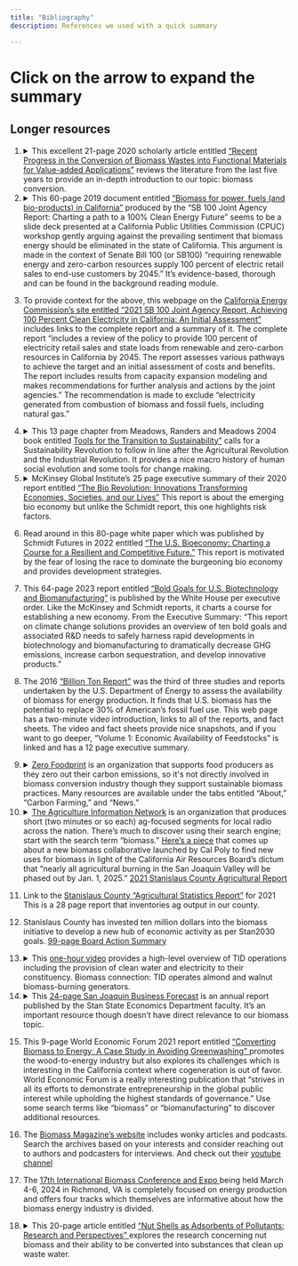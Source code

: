 ```yaml
---
title: "Bibliography"
description: References we used with a quick summary

---
```

<!-- adding style for pre tag for text wrap-->
<style>
pre {
    white-space: pre-wrap;       /* Since CSS 2.1 */
    white-space: -moz-pre-wrap;  /* Mozilla, since 1999 */
    white-space: -pre-wrap;      /* Opera 4-6 */
    white-space: -o-pre-wrap;    /* Opera 7 */
    word-wrap: break-word;       /* Internet Explorer 5.5+ */
}
</style>
# Click on the arrow to expand the summary

## Longer resources

1. <details><summary> This excellent 21-page 2020 scholarly article entitled <a href="https://www.tandfonline.com/doi/full/10.1080/14686996.2020.1848213">“Recent Progress in the Conversion of Biomass Wastes into Functional Materials for Value-added Applications”</a> reviews the literature from the last five years to provide an in-depth introduction to our topic:  biomass conversion. </summary>

    <pre>
    - In this reading they talk about research within 5 years including
        * Natural polymers
        * Biomass wastes
        * Using carbon materials as
            * Absorbents
            * Catalyst carriers
            * Electrode materials
            * Functional composites
    - Going into the third paragraph, they write about different examples of biomass including
        * Wood
        * Ag waste peels
        * Biochar
            - Online def: black carbon produced from biomass sources
                * wood chips
                * plant residues
                * manure
                * other agricultural waste products
    - Agricultural waste and biomass wastes that come from ag are produced  over  hundred million tons per year.
    - They also stated that coffee industries produce over 7 million tons of coffee grounds coffee pulp and cherry hush which ends up causing disposal problems
    - crop straw (Cellulose, hemicellulose, and lignin)
    - rice husk(cellulose (25–35%), hemicellulose (18–21%), lignin (26–31%) and silica (15–17%)) peanut shells, corn cob(contains 39–45% of glucan, 25–35% of xylan, 17–21% of lignin)
    - Natural polymers can be used instead of synthetic polymers which come from fossil resources.
        * Within all of these natural resources, the different types of polymers that come from them are often  overlooked
    - Overview of first reading: This text was meant to highlight newer ways of using natural resources other than having them dumped in landfills.  There are still some uses for biomass that have not been fully explored.
    </pre>

1. <details><summary>This 60-page 2019 document entitled <a href="pdfs/biomassForPower.pdf" class="image fit">“Biomass for power, fuels (and bio-products) in California”</a> produced by the “SB 100 Joint Agency Report: Charting a path to a 100% Clean Energy Future” seems to be a slide deck presented at a California Public Utilities Commission (CPUC) workshop gently arguing against the prevailing sentiment that biomass energy should be eliminated in the state of California. This argument is made in the context of Senate Bill 100 (or SB100) “requiring renewable energy and zero-carbon resources supply 100 percent of electric retail sales to end-use customers by 2045.” It’s evidence-based, thorough and can be found in the background reading module.</summary>

    <pre>
    - The SB 100 policy mandates that California will achieve 100 percent renewable energy and zero-carbon resources for electric retail sales to end-use customers and state agencies by December 31, 2045, while ensuring that the transition does not lead to increased greenhouse gas emissions within the western electricity grid.
    - The transition to a zero-carbon electric system faces challenges in sectors such as aviation, long-distance transport, industrial materials, and maintaining highly reliable electricity. Energy-dense liquid fuels derived from biofuels or advanced synthetic processes present potential solutions to these challenges.
    - Achieving high reliability in a power sector heavily reliant on variable renewables requires storage solutions or flexible generators with low fixed costs. Alternatives and innovations are essential to ensure grid stability and reliability.
    - California's biomass resources, including forest, urban, and agricultural biomass, offer transformation pathways for generating power, fuels, and bioproducts. These resources can be integrated to create a more sustainable energy system.
    - The utilization of solid fuel biomass in California involves a variety of agricultural and food processing residues, clean urban wood, and forest product residues. While biomass steam plants were initially constructed to mitigate pollution from open burning, they currently face challenges related to cost, efficiency, and perception of pollution. However, the significant availability of woody biomass from expanding tree and vine acreage presents opportunities for power, liquid fuel, and biogas production, while also reducing emissions from open burning and maximizing resource utilization.
    </pre>

1. To provide context for the above, this webpage on the <a href="https://www.energy.ca.gov/publications/2021/2021-sb-100-joint-agency-report-achieving-100-percent-clean-electricity">California Energy Commission’s site entitled “2021 SB 100 Joint Agency Report, Achieving 100 Percent Clean Electricity in California: An Initial Assessment”</a> includes links to the complete report and a summary of it. The complete report “includes a review of the policy to provide 100 percent of electricity retail sales and state loads from renewable and zero-carbon resources in California by 2045. The report assesses various pathways to achieve the target and an initial assessment of costs and benefits. The report includes results from capacity expansion modeling and makes recommendations for further analysis and actions by the joint agencies.”  The recommendation is made to exclude “electricity generated from combustion of biomass and fossil fuels, including natural gas.”

1. <details><summary>This 13 page chapter from Meadows, Randers and Meadows 2004 book entitled <a href = "https://donellameadows.org/archives/tools-for-the-transition-to-sustainability/"> Tools for the Transition to Sustainability”</a> calls for a Sustainability Revolution to follow in line after the Agricultural Revolution and the Industrial Revolution. It provides a nice macro history of human social evolution and some tools for change making. </summary>

    <pre>
    - Most “answers” for sustainability, things ‘every day people’ can do, are not cut & dry, one-fits all answers that are attainable for everyone
        - Ie buying an energy-efficient car, recycle bottles and cans, or vote
            -“if you are among those people in the world blessed with cars, bottles, cans, or elections”
        - There are five essential tools which any society that hopes to survive over the long term must utilize:
            - Visioning
            - Networking
            - Truth-telling
            - Learning
            - Loving
        - If a small group of people are persistent and consistent with the application of these then they have the potential to produce enormous change, perhaps producing a revolution
            -Revolution being defined as a large scale social, behavioral, and educational change
        - Visioning:
            - Imagining, first general then with increasing specificity, what you really want
                -Removing any and all restraints of “feasibility”
        - Networking:
            - A network is nonhierarchical, it is a web of connections among equals, held together not by force, obligation, material incentive, or social contract, but by shared values and the understanding that some tasks can be accomplished together that could never be accomplished separately.
        - Truth-telling:
            - Instead of giving information with negative undertones try to use positive ones
            - A warning about the future being a predication of doom vs a warning about the future as a recommendation to follow a different path
        - Learning:
            - Learning means the willingness to go slowly, to try things out, and to collect information about the effects of actions, including the crucial but not always welcome information that the action is not working
        - Loving:
            -Individualism and short-sightedness are the greatest problems of the current social system, we think, and the deepest cause of unsustainability. Love and compassion institutionalized in collective solutions is the better alternative.
    </pre>

1. <details><summary>McKinsey Global Institute’s 25 page executive summary of their 2020 report entitled <a href="https://www.mckinsey.com/~/media/mckinsey/industries/life%20sciences/our%20insights/the%20bio%20revolution%20innovations%20transforming%20economies%20societies%20and%20our%20lives/mgi_the%20bio%20revolution_executive%20summary_may%202020.pdf"> “The Bio Revolution: Innovations Transforming Economies, Societies, and our Lives”</a> This report is about the emerging bio economy but unlike the Schmidt report, this one highlights risk factors. </summary>

    <pre>
    - Biomolecules, biosystems, biomachines, and biocomputing are all emerging and evolving technologies, and are being adapted for commercial use.
    - Approximately 60% of physical inputs to the global economy could be produced biologically: about one-third are biological materials and the remaining two-thirds are non-biological.
    - Biotechnology advancements and currently feasible applications could be valued up to $4 trillion a year over the next 10 to 20 years.
    - Very serious risks exist with new biological capabilities and there needs to be an established proactive, rather than reactive approach moving forward.
    - There are 3 stages from lab to market: scientific research, commercial availability, and diffusion at scale.
    - Bio-literacy will need to be instituted across populations for effective risk-reward mitigations.
    - Research and development is shifting from discovery by accident to rational design.
    - Biological precision applications are advancing in medical and agricultural sciences.
    - Gene editing of human and non-human organisms show promise for increased food production and drought resistance, gene driving, and disease vector mitigation, however, there are significant ecological risks, both known and unknown, that need to be addressed.
    - Automation and AI are being employed to dramatically reduce R&D costs and throughput times.
    - Roughly 30% of private sector R&D could be in industries employing some kind of biological means of analysis, inputs, and production.
    - Current primary domains involving biotechnology research and innovation are health and agriculture.
    - Over the next 10 to 20 years, more than half of the biotechnology impact will likely be in agriculture and consumer products.
    - Over time, fully recognized biotechnology applications could address 45% of the global health burden.
    - As discoveries and advancements commence, adjacent technologies and industries may further enhance adoption speed, reduce costs, and spur rippling changes throughout global economies.
    - Knock-on economic effects may augment broader economic forces caused by increased lifespans, better health outcomes, repurposed land and commercial real estate, and rising retirement ages.
    - Biology is self-replicating, is self-sustaining, and does not respect jurisdictional boundaries.
    - The interconnected nature of biology can increase the potential for unintended consequences.
    - Low barriers to entry open the door to potential misuse with potentially fatal consequences.
    - Differing value systems make it hard to forge consensus, including on life-and-death issues.
    - Privacy issues are, and will continue to be, ongoing issues as questions about who really owns DNA sequences, genetic information, brainwave data, and eventually thoughts.
    - Socioeconomic disparities will provide unequal access to new medical technologies and may further divide the wealthy from the poor at all scales.
    - Biotechnology creation and adoption follows three broad phases: scientific research, commercialization, and diffusion.
    - Diffusion of responsibility is especially important, due to inherent risks.
    - Value propositions will play a significant role in adoption, feasibility, and cost effectiveness as emerging technologies come into the open market.
    </pre>

1. Read around in this 80-page white paper which was published by Schmidt Futures in 2022 entitled <a href="https://www.schmidtfutures.org/wp-content/uploads/2023/05/Bioeconomy-Task-Force-Strategy-4.14.22-4.pdf"> “The U.S. Bioeconomy: Charting a Course for a Resilient and Competitive Future.”</a> This report is motivated by the fear of losing the race to dominate the burgeoning bio economy and provides development strategies. 

1. This 64-page 2023 report entitled <a href="https://www.whitehouse.gov/wp-content/uploads/2023/03/Bold-Goals-for-U.S.-Biotechnology-and-Biomanufacturing-Harnessing-Research-and-Development-To-Further-Societal-Goals-FINAL.pdf"> “Bold Goals for U.S. Biotechnology and Biomanufacturing”</a> is published by the White House per executive order. Like the McKinsey and Schmidt reports, it charts a course for establishing a new economy. From the Executive Summary:  “This report on climate change solutions provides an overview of ten bold goals and associated R&D needs to safely harness rapid developments in biotechnology and biomanufacturing to dramatically decrease GHG emissions, increase carbon sequestration, and develop innovative products.”

1. The 2016 <a href="https://www.energy.gov/eere/bioenergy/2016-billion-ton-report">“Billion Ton Report”</a> was the third of three studies and reports undertaken by the U.S. Department of Energy to assess the availability of biomass for energy production. It finds that U.S. biomass has the potential to replace 30% of American’s fossil fuel use. This web page has a two-minute video introduction, links to all of the reports, and fact sheets.  The video and fact sheets provide nice snapshots, and if you want to go deeper, “Volume 1: Economic Availability of Feedstocks” is linked and has a 12 page executive summary.

1. <details><summary><a href="https://www.zerofoodprint.org">Zero Foodprint</a> is an organization that supports food producers as they zero out their carbon emissions, so it's not directly involved in biomass conversion industry though they support sustainable biomass practices. Many resources are available under the tabs entitled “About,” “Carbon Farming,” and “News.”</summary>

    <pre>
    - Restoring the climate one meal at a time
    - Crowd funded grants are given to farmers to allow them to switch to renewable farming practices
    - How it works:
        - Consumers send 1% of every purchase from a ZFP business – often just a few cents
        - ZFP optimally and equitably distribute restore grants to farmers applicants for healthy soil projects
        - Local trusted conservation experts estimate the climate benefit, and help implement and verify carbon farming projects
    - A mere 2% increase in the carbon content of the planet’s soils could offset 100% of all greenhouse gas emissions going into the atmosphere
        - “Plants absorb carbon from the sky and turn it into sugars to eat and feed the soil which sustains their growth. (Basically, plants can transform “bad carbon” greenhouse gases in the atmosphere into “good carbon” in the form of soil biology, pulling that carbon back down where it belongs: underground)”
            - “The more living things in the soil, and the deeper the root systems, the more carbon gets sucked down from the sky”
        - There is a movement among farmers and ranchers who want to switch from extractive to renewable practices but many farmers can’t afford to take the leap
            - In 2018, American farmers lost about $60/acre before subsidies and only made $20 per acre after subsidies
                - Farmers using regenerative practices don’t qualify for subsidies
            - Cost for farmers to transition to sustainable practices is high and they do not have many options for funding.
    </pre>

1. <details><summary><a href="https://www.aginfo.net">The Agriculture Information Network</a> is an organization that produces short (two minutes or so each) ag-focused segments for local radio across the nation. There’s much to discover using their search engine;  start with the search term “biomass.”  <a href="https://www.aginfo.net/report/50766/California-Ag-Today/Biomass-Collaborative">Here’s a piece</a> that comes up about a new biomass collaborative launched by Cal Poly to find new uses for biomass in light of the California Air Resources Board’s dictum that “nearly all agricultural burning in the San Joaquin Valley will be phased out by Jan. 1, 2025.” <a href="https://www.stanag.org/pdf/cropreport/cropreport2021.pdf">2021 Stanislaus County Agricultural Report</a></summary>

    <pre>
    - Number of Cattle & Calves: 265,274. Number of Poultry: 187,585,560 - Livestock and Poultry products went down in value by $100 million from 2020 – 2021 (pg. 6)
    - 453,156 pollination colonies in Stanislaus County ($201.88/colony - $91,483,000 total value) (pg. 7)
    - For hay crops, the top 3 are Alfalfa, Oat, and Wheat. Alfalfa is valued the highest. Wheat is valued the lowest. (pg. 8)
    - 23,057 acres used as Pasture for livestock (pg. 8)
    - Corn Silage was valued at $94,190,000. More than double the value of all Hay crops.
    - The cost of almond hulls was very cheap ($5.86 per ton) (pg. 9)
    - Livestock Associations based in Stanislaus County: California Poultry Association, Squab Producers of California, Western United DairyMen (pg. 12)
    - In Stanislaus County there were 3621 farms, 165 dairies, and 722,546 acres of farmland (94% farmed by families) (pg. 12, 27)
    - Top 10 commodities: 1. Almonds 2. Milk 3. Poultry 4. Cattle/Calves 5. Nursery Fruit and Nut Trees 6. Silage 7. Walnuts 8. Almond Pollination 9. Cherries 10. Hay (pg. 5)
    - Top Ten Export Countries: 1. Republic of Korea 2. United Arab Emirates 3. Japan 4. Germany 5. India 6. Spain 7. China 8. Italy 9. Vietnam 10. The Netherlands (pg. 26)
    </pre>

1. Link to the <a href="https://www.stanag.org/agricultural-statistics.shtm"> Stanislaus County “Agricultural Statistics Report”</a> for 2021 This is a 28 page report that inventories ag output in our county.

1. Stanislaus County has invested ten million dollars into the biomass initiative to develop a new hub of economic activity as per Stan2030 goals. <a href="https://www.stancounty.com/bos/agenda/2023/20230131/DIS01.pdf">99-page Board Action Summary</a>

1. <details><summary>This <a href="https://www.youtube.com/watch?v=rbJs5dNHUK8&feature=youtu.be&themeRefresh=1">one-hour video</a> provides a high-level overview of TID operations including the provision of clean water and electricity to their constituency. Biomass connection:  TID operates almond and walnut biomass-burning generators.</summary>

    <pre>
    - Watershed comprised of Tuolumne River, Don Pedro Reservoir, Turlock Lake, La Grange Dam, regulating reservoirs, canals and additional bodies of waters to supply water for agriculture and water in homes and cities.
    - Turlock Lake is one of the largest recharge basins in the region.
    - Don Pedro Dam is 1 of 2 U.S. Dams that are locally owned and operated.
    - Diverse set of power generation methods including: Hydrogeneration (main source), solar, wind, geothermal (geysers), and natural gas (combustion).
    - There are a variety of sustainable and environmentally savvy initiatives in progress including, restoration of natural habitats by adding gravel and raising rivers’ water levels and Project Nexus, which is a state funded pilot project which is working to cover canals with solar panels.
    -TID maintains an Energy Imbalance Market which determines the most efficient and economical manner to compensate for inequities between power generation and consumer load required.
    - Natural Gas-fired Power Plants: 
        - Walnut Energy Center (WEC ) (2 turbines) – 75 MW output each / steam turbine runs solely from exhaust fumes through boiler - 100 MW output = 250 MW total output
        - Walnut power plant (2 combustion turbines) – 50 MW output each
        - Almond power plant (4 combustion turbines) – 200+ MW output total
        - Walnut power plant “does not run as often” as other plants
        - 2 Personnel minimum at all times (24/7, 365 days); 15-20 maintenance workers per plant, except Walnut power plant; 1 operator in control room with a helper in the plant observing and testing
        - “Load-following” facility: in collaboration with TID’s other power generating facilities, WEC’s power generation will go up and down according to signals from power control (central HQ)
        - Mike Tejada, Combustion Turbine Department Manager
    </pre>

1. <details><summary>This <a href="https://www.csustan.edu/cba/san-joaquin-valley-business-forecast">24-page San Joaquin Business Forecast</a> is an annual report published by the Stan State Economics Department faculty. It’s an important resource though doesn’t have direct relevance to our biomass topic.</summary>

    <pre>
    - Most workers in the valley are unskilled
    - Retail trade reporting increases unemployment
    - Farm related whole sale trade employment grew 3.42% in 2022 despite drought
    - Farm related trade transportation and utilities employment grew by 3.69% in 2022
    - Construction employment up 7.75%
    - Fresno total employment 5.46% and surrounding areas a similar increase
    - Valley farm related whole sale up 3 times the sample average
    - Valley manufacturing development up .22%
    - Farm trade, transportation and utility grew even in the worst months of the pandemic it did decrease 6.63% still exceed the sample average of 2.04%
    - Construction employment up 7.75%
    - This region impacted more from inflation do to high living cost
    </pre>

1. This 9-page World Economic Forum 2021 report entitled <a href="https://www3.weforum.org/docs/WEF_Converting_Biomass_to_Energy.pdf">“Converting Biomass to Energy: A Case Study in Avoiding Greenwashing” </a>promotes the wood-to-energy industry but also explores its challenges which is interesting in the California context where cogeneration is out of favor. World Economic Forum is a really interesting publication that “strives in all its efforts to demonstrate entrepreneurship in the global public interest while upholding the highest standards of governance.” Use some search terms like “biomass” or “biomanufacturing” to discover additional resources.

1. The <a href="https://biomassmagazine.com">Biomass Magazine’s website</a> includes wonky articles and podcasts. Search the archives based on your interests and consider reaching out to authors and podcasters for interviews. And check out their <a href="https://www.youtube.com/@biomassmagazine/videos">youtube channel</a>

1. The <a href="http://www.biomassconference.com/ema/DisplayPage.aspx?pageId=Program_Tracks#track1">17th International Biomass Conference and Expo </a>being held March 4-6, 2024 in Richmond, VA is completely focused on energy production and offers four tracks which themselves are informative about how the biomass energy industry is divided.

1. <details><summary>This 20-page article entitled <a href="https://www.frontiersin.org/articles/10.3389/fceng.2021.640983/full">“Nut Shells as Adsorbents of Pollutants: Research and Perspectives” </a>explores the research concerning nut biomass and their ability to be converted into substances that clean up waste water.</summary>

    <pre>
    - "the last 5-years average of the world pistachio production amounted to just above 250 Mton"
    - In the intro they spoke about how because of the shells being peeled on the sites getting of the shells is easier.
    - Pistachio Hulls have been used as absorbents in removing pollutants  including:
        - naphthol green B (NG-B)
        - phenol red (PH-R) dye
        - Methylene blue
        - Remazol red
    - There was a study done by Yetilmezsoy and demirel in 2008, using raw Antep pistachios to absorb lead
    - In 2010 Moussavi and Barikbin did studies on removing chromium VI from synthetic wastewaters using raw pistachios
    - Biochar is also another product that can be created by pistachio hulls and shells
    - These points also apply to
        - Cashews
        - Pecans
        - Castor seed hull
    
    - Overall the text spoke about many pollutants that different hulls and shells are able to absorb. Maybe this could apply to almond hulls and shells as well
    </pre>